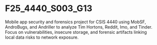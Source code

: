 # F25_4440_S003_G13
Mobile app security and forensics project for CSIS 4440 using MobSF, AndroBugs, and Andriller to analyze Tim Hortons, Reddit, Imo, and Tinder. Focus on vulnerabilities, insecure storage, and forensic artifacts linking local data risks to network exposure.
